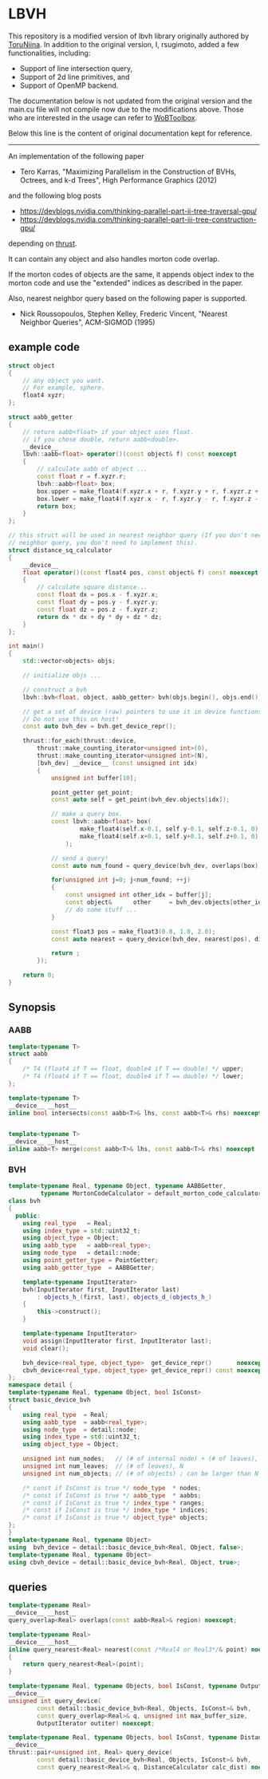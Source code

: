 # LBVH

This repository is a modified version of lbvh library originally authored by [ToruNiina](https://github.com/ToruNiina/lbvh). In addition to the original version, I, rsugimoto, added a few functionalities, including:
- Support of line intersection query,
- Support of 2d line primitives, and
- Support of OpenMP backend.
    
The documentation below is not updated from the original version and the main.cu file will not compile now due to the modifications above. Those who are interested in the usage can refer to [WoBToolbox](https://github.com/rsugimoto/WoBToolbox).

Below this line is the content of original documentation kept for reference.

 --------

An implementation of the following paper

- Tero Karras, "Maximizing Parallelism in the Construction of BVHs, Octrees, and k-d Trees", High Performance Graphics (2012)

and the following blog posts

- https://devblogs.nvidia.com/thinking-parallel-part-ii-tree-traversal-gpu/
- https://devblogs.nvidia.com/thinking-parallel-part-iii-tree-construction-gpu/

depending on [thrust](https://thrust.github.io/).

It can contain any object and also handles morton code overlap.

If the morton codes of objects are the same, it appends object index to the
morton code and use the "extended" indices as described in the paper.

Also, nearest neighbor query based on the following paper is supported.

- Nick Roussopoulos, Stephen Kelley, Frederic Vincent, "Nearest Neighbor Queries", ACM-SIGMOD (1995)

## example code

```cpp
struct object
{
    // any object you want.
    // For example, sphere.
    float4 xyzr;
};

struct aabb_getter
{
    // return aabb<float> if your object uses float.
    // if you chose double, return aabb<double>.
    __device__
    lbvh::aabb<float> operator()(const object& f) const noexcept
    {
        // calculate aabb of object ...
        const float r = f.xyzr.r;
        lbvh::aabb<float> box;
        box.upper = make_float4(f.xyzr.x + r, f.xyzr.y + r, f.xyzr.z + r, 0.0f);
        box.lower = make_float4(f.xyzr.x - r, f.xyzr.y - r, f.xyzr.z - r, 0.0f);
        return box;
    }
};

// this struct will be used in nearest neighbor query (If you don't need nearest
// neighbor query, you don't need to implement this).
struct distance_sq_calculator
{
    __device__
    float operator()(const float4 pos, const object& f) const noexcept
    {
        // calculate square distance...
        const float dx = pos.x - f.xyzr.x;
        const float dy = pos.y - f.xyzr.y;
        const float dz = pos.z - f.xyzr.z;
        return dx * dx + dy * dy + dz * dz;
    }
};

int main()
{
    std::vector<objects> objs;

    // initialize objs ...

    // construct a bvh
    lbvh::bvh<float, object, aabb_getter> bvh(objs.begin(), objs.end());

    // get a set of device (raw) pointers to use it in device functions.
    // Do not use this on host!
    const auto bvh_dev = bvh.get_device_repr();

    thrust::for_each(thrust::device,
        thrust::make_counting_iterator<unsigned int>(0),
        thrust::make_counting_iterator<unsigned int>(N),
        [bvh_dev] __device__ (const unsigned int idx)
        {
            unsigned int buffer[10];

            point_getter get_point;
            const auto self = get_point(bvh_dev.objects[idx]);

            // make a query box.
            const lbvh::aabb<float> box(
                    make_float4(self.x-0.1, self.y-0.1, self.z-0.1, 0),
                    make_float4(self.x+0.1, self.y+0.1, self.z+0.1, 0)
                );

            // send a query!
            const auto num_found = query_device(bvh_dev, overlaps(box), 10, buffer);

            for(unsigned int j=0; j<num_found; ++j)
            {
                const unsigned int other_idx = buffer[j];
                const object&      other     = bvh_dev.objects[other_idx];
                // do some stuff ...
            }

            const float3 pos = make_float3(0.0, 1.0, 2.0);
            const auto nearest = query_device(bvh_dev, nearest(pos), distance_sq_calculator());

            return ;
        });

    return 0;
}
```

## Synopsis

### AABB

```cpp
template<typename T>
struct aabb
{
    /* T4 (float4 if T == float, double4 if T == double) */ upper;
    /* T4 (float4 if T == float, double4 if T == double) */ lower;
};

template<typename T>
__device__ __host__
inline bool intersects(const aabb<T>& lhs, const aabb<T>& rhs) noexcept;


template<typename T>
__device__ __host__
inline aabb<T> merge(const aabb<T>& lhs, const aabb<T>& rhs) noexcept
```

### BVH

```cpp
template<typename Real, typename Object, typename AABBGetter,
         typename MortonCodeCalculator = default_morton_code_calculator<Real, Object, AABBGetter>>
class bvh
{
  public:
    using real_type   = Real;
    using index_type = std::uint32_t;
    using object_type = Object;
    using aabb_type   = aabb<real_type>;
    using node_type   = detail::node;
    using point_getter_type = PointGetter;
    using aabb_getter_type  = AABBGetter;

    template<typename InputIterator>
    bvh(InputIterator first, InputIterator last)
        : objects_h_(first, last), objects_d_(objects_h_)
    {
        this->construct();
    }

    template<typename InputIterator>
    void assign(InputIterator first, InputIterator last);
    void clear();

    bvh_device<real_type, object_type>  get_device_repr()       noexcept;
    cbvh_device<real_type, object_type> get_device_repr() const noexcept;
};
namespace detail {
template<typename Real, typename Object, bool IsConst>
struct basic_device_bvh
{
    using real_type  = Real;
    using aabb_type  = aabb<real_type>;
    using node_type  = detail::node;
    using index_type = std::uint32_t;
    using object_type = Object;

    unsigned int num_nodes;   // (# of internal node) + (# of leaves), 2N+1
    unsigned int num_leaves;  // (# of leaves), N
    unsigned int num_objects; // (# of objects) ; can be larger than N

    /* const if IsConst is true */ node_type  * nodes;
    /* const if IsConst is true */ aabb_type  * aabbs;
    /* const if IsConst is true */ index_type * ranges;
    /* const if IsConst is true */ index_type * indices;
    /* const if IsConst is true */ object_type* objects;
};
}
template<typename Real, typename Object>
using  bvh_device = detail::basic_device_bvh<Real, Object, false>;
template<typename Real, typename Object>
using cbvh_device = detail::basic_device_bvh<Real, Object, true>;
```

## queries

```cpp
template<typename Real>
__device__ __host__
query_overlap<Real> overlaps(const aabb<Real>& region) noexcept;

template<typename Real>
__device__ __host__
inline query_nearest<Real> nearest(const /*Real4 or Real3*/& point) noexcept
{
    return query_nearest<Real>(point);
}

template<typename Real, typename Objects, bool IsConst, typename OutputIterator>
__device__
unsigned int query_device(
        const detail::basic_device_bvh<Real, Objects, IsConst>& bvh,
        const query_overlap<Real>& q, unsigned int max_buffer_size,
        OutputIterator outiter) noexcept;

template<typename Real, typename Objects, bool IsConst, typename DistanceCalculator>
__device__
thrust::pair<unsigned int, Real> query_device(
        const detail::basic_device_bvh<Real, Objects, IsConst>& bvh,
        const query_nearest<Real>& q, DistanceCalculator calc_dist) noexcept
```
